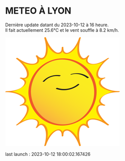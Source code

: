 # METEO À LYON

Dernière update datant du 2023-10-12 à 16 heure.  
Il fait actuellement 25.6°C et le vent souffle à 8.2 km/h.      

![](./.github/sun.png)

last launch : 2023-10-12 18:00:02.167426
